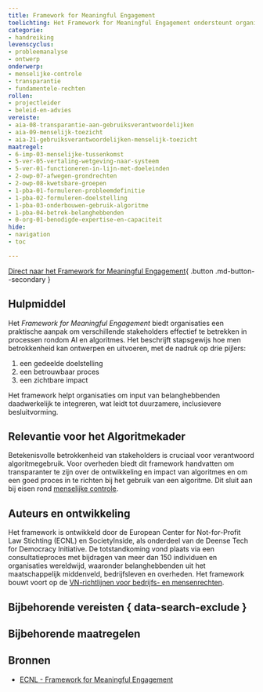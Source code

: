 ```yaml
---
title: Framework for Meaningful Engagement
toelichting: Het Framework for Meaningful Engagement ondersteunt organisaties bij menselijk toezicht tijdens het ontwikkelen van algoritmes.
categorie:
- handreiking
levenscyclus:
- probleemanalyse
- ontwerp
onderwerp:
- menselijke-controle
- transparantie
- fundamentele-rechten
rollen:
- projectleider
- beleid-en-advies
vereiste:
- aia-08-transparantie-aan-gebruiksverantwoordelijken
- aia-09-menselijk-toezicht
- aia-21-gebruiksverantwoordelijken-menselijk-toezicht
maatregel:
- 6-imp-03-menselijke-tussenkomst
- 5-ver-05-vertaling-wetgeving-naar-systeem
- 5-ver-01-functioneren-in-lijn-met-doeleinden
- 2-owp-07-afwegen-grondrechten
- 2-owp-08-kwetsbare-groepen
- 1-pba-01-formuleren-probleemdefinitie
- 1-pba-02-formuleren-doelstelling
- 1-pba-03-onderbouwen-gebruik-algoritme
- 1-pba-04-betrek-belanghebbenden
- 0-org-01-benodigde-expertise-en-capaciteit
hide:
- navigation
- toc

---
```


<!-- Let op! onderstaande regel met 'tags' niet weghalen! Deze maakt automatisch de knopjes op basis van de metadata  -->
<!-- tags -->

[Direct naar het Framework for Meaningful Engagement](https://ecnl.org/publications/framework-meaningful-engagement){ .button .md-button--secondary }

## Hulpmiddel
Het *Framework for Meaningful Engagement* biedt organisaties een praktische aanpak om verschillende stakeholders effectief te betrekken in processen rondom AI en algoritmes.
Het beschrijft stapsgewijs hoe men betrokkenheid kan ontwerpen en uitvoeren, met de nadruk op drie pijlers:

1. een gedeelde doelstelling
2. een betrouwbaar proces
3. een zichtbare impact

Het framework helpt organisaties om input van belanghebbenden daadwerkelijk te integreren, wat leidt tot duurzamere, inclusievere besluitvorming.

## Relevantie voor het Algoritmekader
Betekenisvolle betrokkenheid van stakeholders is cruciaal voor verantwoord algoritmegebruik.
Voor overheden biedt dit framework handvatten om transparanter te zijn over de ontwikkeling en impact van algoritmes en om een goed proces in te richten bij het gebruik van een algoritme. Dit sluit aan bij eisen rond [menselijke controle](../../onderwerpen/menselijke-controle.md).

## Auteurs en ontwikkeling
Het framework is ontwikkeld door de European Center for Not-for-Profit Law Stichting (ECNL) en SocietyInside, als onderdeel van de Deense Tech for Democracy Initiative. De totstandkoming vond plaats via een consultatieproces met bijdragen van meer dan 150 individuen en organisaties wereldwijd, waaronder belanghebbenden uit het maatschappelijk middenveld, bedrijfsleven en overheden.
Het framework bouwt voort op de [VN-richtlijnen voor bedrijfs- en mensenrechten](https://www.ohchr.org/sites/default/files/documents/publications/guidingprinciplesbusinesshr_en.pdf).

## Bijbehorende vereisten { data-search-exclude }
<!-- list_vereisten_on_maatregelen_page -->

## Bijbehorende maatregelen
<!-- list_maatregelen_on_hulpmiddelen_page -->

## Bronnen
- [ECNL - Framework for Meaningful Engagement](https://ecnl.org/publications/framework-meaningful-engagement)
